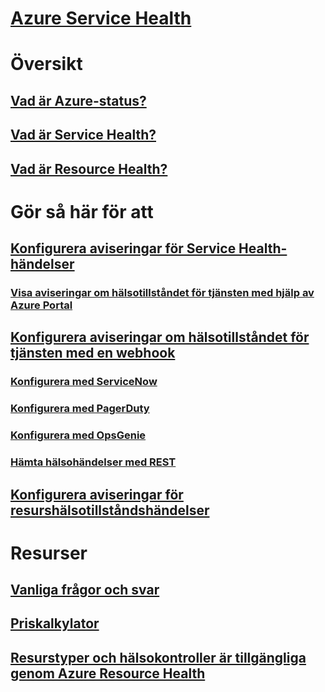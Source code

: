 # [Azure Service Health](index.md)

# Översikt
## [Vad är Azure-status?](azure-status-overview.md)
## [Vad är Service Health?](service-health-overview.md)
## [Vad är Resource Health?](resource-health-overview.md)
# Gör så här för att
## [Konfigurera aviseringar för Service Health-händelser](../monitoring-and-diagnostics/monitoring-activity-log-alerts-on-service-notifications.md?toc=%2fazure%2fservice-health%2ftoc.json)
### [Visa aviseringar om hälsotillståndet för tjänsten med hjälp av Azure Portal](../monitoring-and-diagnostics/monitoring-service-notifications.md?toc=%2fazure%2fservice-health%2ftoc.json)
## [Konfigurera aviseringar om hälsotillståndet för tjänsten med en webhook](service-health-alert-webhook-guide.md)
### [Konfigurera med ServiceNow](service-health-alert-webhook-servicenow.md)
### [Konfigurera med PagerDuty](service-health-alert-webhook-pagerduty.md)
### [Konfigurera med OpsGenie](service-health-alert-webhook-opsgenie.md)
### [Hämta hälsohändelser med REST](service-health-rest.md)
## [Konfigurera aviseringar för resurshälsotillståndshändelser](resource-health-alert-arm-template-guide.md) 
# Resurser
## [Vanliga frågor och svar](resource-health-faq.md)
## [Priskalkylator](https://azure.microsoft.com/pricing/calculator/)
## [Resurstyper och hälsokontroller är tillgängliga genom Azure Resource Health](resource-health-checks-resource-types.md)